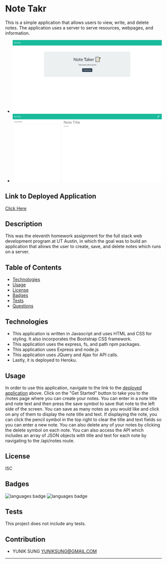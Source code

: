 # Note Takr
This is a simple application that allows users to view, write, and delete notes. The application uses a server to serve resources, webpages, and information.

* ![](/img/main.jpg)
* ![](/img/notes.jpg)


## Link to Deployed Application
[Click Here](https://yuniknotetakr.herokuapp.com/)

## Description 
 This was the eleventh homework assignment for the full stack web development program at UT Austin, in which the goal was to build an application that allows the user to create, save, and delete notes which runs on a server.

## Table of Contents 
* [Technologies](#Technologies)
* [Usage](#Usage)
* [License](#License)
* [Badges](#Badges)
* [Tests](#Tests)
* [Questions](#Questions)

## Technologies 
* This application is written in Javascript and uses HTML and CSS for styling. It also incorporates the Bootstrap CSS framework.
* This application uses the express, fs, and path npm packages.
* This application uses Express and node.js 
* This application uses JQuery and Ajax for API calls.
* Lastly, it is deployed to Heroku.

## Usage 
In order to use this application, navigate to the link to the [deployed application](https://yuniknotetakr.herokuapp.com/) above. Click on the "Get Started" button to take you to the /notes page where you can create your notes. You can enter in a note title and note text and then press the save symbol to save that note to the left side of the screen. You can save as many notes as you would like and click on any of them to display the note title and text. If displaying the note, you can click the pencil symbol in the top right to clear the title and text fields so you can enter a new note. You can also delete any of your notes by clicking the delete symbol on each note. You can also access the API which includes an array of JSON objects with title and text for each note by navigating to the /api/notes route.

## License 
 ISC

## Badges 
 ![languages badge](https://img.shields.io/github/languages/count/yuniksung/note-takr)
 ![languages badge](https://img.shields.io/github/languages/top/yuniksung/note-takr)

## Tests 
This project does not include any tests.

## Contribution
- YUNIK SUNG <YUNIKSUNG@GMAIL.COM>
---
